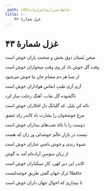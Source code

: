 ```yaml
---
_path: /حافظ-شیرازی/غزلیات/43
title: >-
    غزل شمارهٔ ۴۳
---
```

# غزل شمارهٔ ۴۳

<div class="b" id="bn1"><div class="m1"><p>صحنِ بُستان ذوق بخش و صحبتِ یاران خوش است</p></div>
<div class="m2"><p>وقت گل خوش باد کز وی وقتِ میخواران خوش است</p></div></div>
<div class="b" id="bn2"><div class="m1"><p>از صبا هر دم مشامِ جانِ ما خوش می‌شود</p></div>
<div class="m2"><p>آری آری طیبِ انفاسِ هواداران خوش است</p></div></div>
<div class="b" id="bn3"><div class="m1"><p>ناگشوده گل نقاب، آهنگِ رحلت ساز کرد</p></div>
<div class="m2"><p>ناله کن بلبل، که گلبانگِ دل افکاران خوش است</p></div></div>
<div class="b" id="bn4"><div class="m1"><p>مرغِ خوشخوان را بشارت باد کاندر راهِ عشق</p></div>
<div class="m2"><p>دوست را با نالهٔ شب‌های بیداران خوش است</p></div></div>
<div class="b" id="bn5"><div class="m1"><p>نیست در بازارِ عالَم خوشدلی ور زان که هست</p></div>
<div class="m2"><p>شیوهٔ رندی و خوش باشیِ عیاران خوش است</p></div></div>
<div class="b" id="bn6"><div class="m1"><p>از زبانِ سوسنِ آزاده‌ام آمد به گوش</p></div>
<div class="m2"><p>کاندر این دیرِ کهن، کارِ سبکباران خوش است</p></div></div>
<div class="b" id="bn7"><div class="m1"><p>حافظا! تَرکِ جهان گفتن طریقِ خوشدلیست</p></div>
<div class="m2"><p>تا نپنداری که احوالِ جهان داران خوش است</p></div></div>
